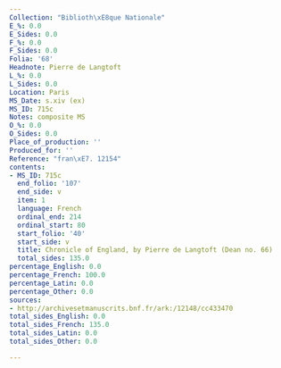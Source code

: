 ```yaml
---
Collection: "Biblioth\xE8que Nationale"
E_%: 0.0
E_Sides: 0.0
F_%: 0.0
F_Sides: 0.0
Folia: '68'
Headnote: Pierre de Langtoft
L_%: 0.0
L_Sides: 0.0
Location: Paris
MS_Date: s.xiv (ex)
MS_ID: 715c
Notes: composite MS
O_%: 0.0
O_Sides: 0.0
Place_of_production: ''
Produced_for: ''
Reference: "fran\xE7. 12154"
contents:
- MS_ID: 715c
  end_folio: '107'
  end_side: v
  item: 1
  language: French
  ordinal_end: 214
  ordinal_start: 80
  start_folio: '40'
  start_side: v
  title: Chronicle of England, by Pierre de Langtoft (Dean no. 66)
  total_sides: 135.0
percentage_English: 0.0
percentage_French: 100.0
percentage_Latin: 0.0
percentage_Other: 0.0
sources:
- http://archivesetmanuscrits.bnf.fr/ark:/12148/cc433470
total_sides_English: 0.0
total_sides_French: 135.0
total_sides_Latin: 0.0
total_sides_Other: 0.0

---
```


